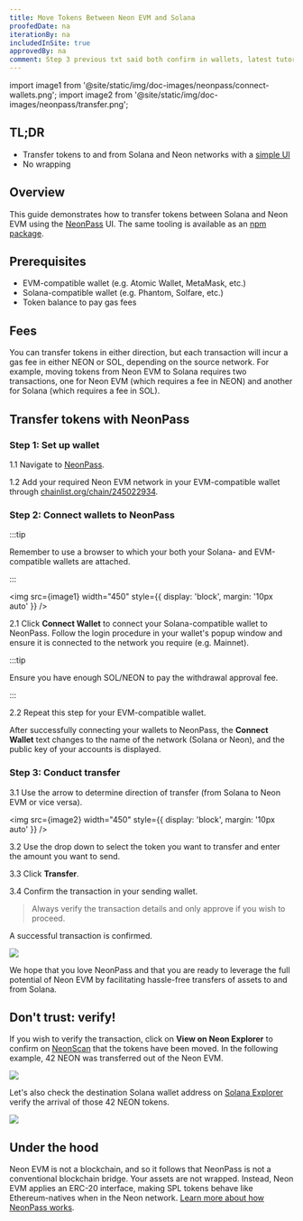 ```yaml
---
title: Move Tokens Between Neon EVM and Solana
proofedDate: na
iterationBy: na
includedInSite: true
approvedBy: na
comment: Step 3 previous txt said both confirm in wallets, latest tutorial says EVM-compatible, I am assuming that neither is true == and the sending wallet must confirm
---
```


import image1 from '@site/static/img/doc-images/neonpass/connect-wallets.png';
import image2 from '@site/static/img/doc-images/neonpass/transfer.png';

## TL;DR

- Transfer tokens to and from Solana and Neon networks with a [simple UI](https://neonpass.live/)
- No wrapping


## Overview
This guide demonstrates how to transfer tokens between Solana and Neon EVM using the [NeonPass](https://neonpass.live/) UI. The same tooling is available as an [npm package](/docs/developing/integrate/neon_transfer).

## Prerequisites

- EVM-compatible wallet (e.g. Atomic Wallet, MetaMask, etc.)
- Solana-compatible wallet (e.g. Phantom, Solfare, etc.) 
- Token balance to pay gas fees

## Fees

You can transfer tokens in either direction, but each transaction will incur a gas fee in either NEON or SOL, depending on the source network. For example, moving tokens from Neon EVM to Solana requires two transactions, one for Neon EVM (which requires a fee in NEON) and another for Solana (which requires a fee in SOL).

<!-- is this no longer true -- rather than account required, just wallet required? 
* Have an account on the source network with the necessary token balance. This means that:
  * When transferring from Neon EVM to Solana, make sure your Neon EVM account has enough NEON and the token being moved to complete the transfer and cover the gas fee.
  * When transferring from Solana to Neon EVM, make sure your Solana account has enough SOL and the token being moved to complete the transfer and cover the gas fee.
* Use non-custodial browser-based wallet applications [MetaMask](https://metamask.io/) and [Phantom](https://phantom.app/), which are currently supported by NeonPass.
* Access the NeonPass page using a browser where your wallet applications are attached.

## Tutorial: Moving Tokens From Neon EVM to Solana
The following is an example of transferring NEON tokens from Neon EVM to Solana on Devnet.

-->

## Transfer tokens with NeonPass

### Step 1: Set up wallet

1.1 Navigate to [NeonPass](https://neonpass.live/).

1.2 Add your required Neon EVM network in your EVM-compatible wallet through [chainlist.org/chain/245022934](https://chainlist.org/?chain=245022934&search=Neon+EVM&testnets=true).

### Step 2: Connect wallets to NeonPass 

:::tip

Remember to use a browser to which your both your Solana- and EVM-compatible wallets are attached.

:::

<img src={image1} width="450" style={{ display: 'block', margin: '10px auto' }} />


2.1 Click **Connect Wallet** to connect your Solana-compatible wallet to NeonPass. Follow the login procedure in your wallet's popup window and ensure it is connected to the network you require (e.g. Mainnet). 

:::tip

Ensure you have enough SOL/NEON to pay the withdrawal approval fee.

:::

2.2 Repeat this step for your EVM-compatible wallet. 

After successfully connecting your wallets to NeonPass, the **Connect Wallet** text changes to the name of the network (Solana or Neon), and the public key of your accounts is displayed.

### Step 3: Conduct transfer

3.1 Use the arrow to determine direction of transfer (from Solana to Neon EVM or vice versa).

<img src={image2} width="450" style={{ display: 'block', margin: '10px auto' }} />

3.2 Use the drop down to select the token you want to transfer and enter the amount you want to send.

3.3 Click **Transfer**. 

3.4 Confirm the transaction in your sending wallet.


> Always verify the transaction details and only approve if you wish to proceed. 

A successful transaction is confirmed.

<div className='neon-img-box-600' style={{textAlign: 'center'}}>

![](img/transfer_complete.png)

</div>

We hope that you love NeonPass and that you are ready to leverage the full potential of Neon EVM by facilitating hassle-free transfers of assets to and from Solana. 

## Don't trust: verify!

If you wish to verify the transaction, click on **View on Neon Explorer** to confirm on [NeonScan](https://neonscan.org) that the tokens have been moved. In the following example, 42 NEON was transferred out of the Neon EVM.

<div className='neon-img-box-600' style={{textAlign: 'center'}}>

![](img/confirmation_transfer_neonscan.png)

</div>

Let's also check the destination Solana wallet address on [Solana Explorer](https://explorer.solana.com/) verify the arrival of those 42 NEON tokens. 

<div className='neon-img-box-600' style={{textAlign: 'center'}}>

![](img/confirmation_transfer_solana.png)

</div>

## Under the hood

Neon EVM is not a blockchain, and so it follows that NeonPass is not a conventional blockchain bridge. Your assets are not wrapped. Instead, Neon EVM applies an ERC-20 interface, making SPL tokens behave like Ethereum-natives when in the Neon network. [Learn more about how NeonPass works](/docs/tokens/token-accounts).
